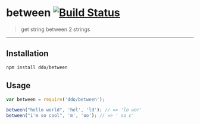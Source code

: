 between [![Build Status](https://travis-ci.org/ddo/between.svg?branch=master)](https://travis-ci.org/ddo/between)
=======
> get string between 2 strings

*****

## Installation

```
npm install ddo/between
```

## Usage

```js
var between = require('ddo/between');

between("hello world", 'hel', 'ld'); // => 'lo wor'
between("i'm so cool", 'm', 'oo'); // => ' so c'
```
